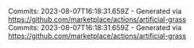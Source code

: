 Commits: 2023-08-07T16:18:31.659Z - Generated via https://github.com/marketplace/actions/artificial-grass
<br>
Commits: 2023-08-07T16:18:31.659Z - Generated via https://github.com/marketplace/actions/artificial-grass
<br>
